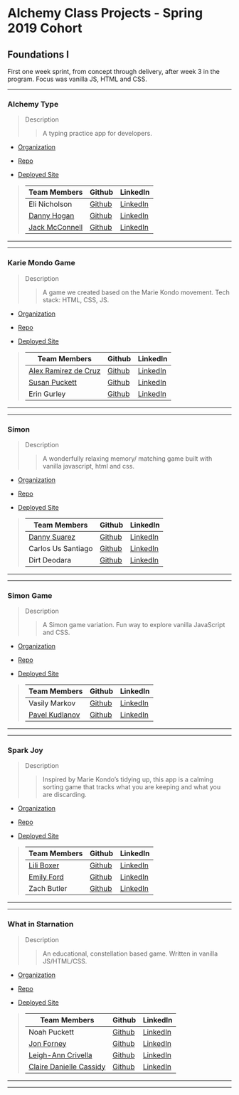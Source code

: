 # Alchemy Class Projects - Spring 2019 Cohort

## Foundations I

First one week sprint, from concept through delivery, after week 3 in the program.  Focus was vanilla JS, HTML and CSS.
___
### Alchemy Type

> Description 
>>A typing practice app for developers.

* [Organization](https://github.com/alchemy-type)

* [Repo](https://github.com/alchemy-type/alchemy-type.github.io)

* [Deployed Site](https://alchemy-type.github.io/landing.html)

>| Team Members  | Github  | LinkedIn  |
>|---|---|---|
>|  Eli Nicholson | [Github](https://github.com/EmNicholson93)   | [LinkedIn](https://www.linkedin.com/in/eli-nicholson/)   |
>|  [Danny Hogan](http://www.dannyhogan.dev/) | [Github](https://github.com/dannyhogan)   | [LinkedIn](https://www.linkedin.com/in/danny-hogan/)   |
>|  [Jack McConnell](http://jackmcconnell.dev/) | [Github](https://github.com/jwmcconnell)   | [LinkedIn](https://www.linkedin.com/in/mcconnelljack/)   |

___
___
### Karie Mondo Game

> Description 
>>A game we created based on the Marie Kondo movement. Tech stack: HTML, CSS, JS.

* [Organization](https://github.com/team-tidy)

* [Repo](https://github.com/team-tidy/Karie-Mondo)

* [Deployed Site](https://team-tidy.github.io/Karie-Mondo/)

>| Team Members  | Github  | LinkedIn  |
>|---|---|---|
>|  [Alex Ramirez de Cruz](https://alexramirezdecruz.com/) | [Github](https://github.com/aramirezdecruz3148)   | [LinkedIn](https://www.linkedin.com/in/alex-ramirez-de-cruz/)   |
>|  [Susan Puckett](susanpuckett.dev) | [Github](https://github.com/sepuckett86)   | [LinkedIn](https://www.linkedin.com/in/susanpuckett/)   |
>|  Erin Gurley | [Github](https://github.com/eringurley)   | [LinkedIn](https://www.linkedin.com/in/erin-gurley/)   |

___
___
### Símon

> Description 
>>A wonderfully relaxing memory/ matching game built with vanilla javascript, html and css.

* [Organization](https://github.com/simon-gang)

* [Repo](https://github.com/simon-gang/simon-gang.github.io)

* [Deployed Site](https://simon-gang.github.io/)

>| Team Members  | Github  | LinkedIn  |
>|---|---|---|
>|  [Danny Suarez](http://www.dannycodes.io/) | [Github](https://github.com/DannySuarez)   | [LinkedIn](https://www.linkedin.com/in/alex-ramirez-de-cruz/)   |
>| Carlos Us Santiago |  [Github](https://github.com/carlosus)  |  [LinkedIn](https://www.linkedin.com/in/carlosuss/)  |
>|  Dirt Deodara | [Github](https://github.com/DirtDeodara)   | [LinkedIn](https://www.linkedin.com/in/dirtdeodara/)   |

___
___
### Simon Game

> Description 
>>A Simon game variation. Fun way to explore vanilla JavaScript and CSS.

* [Organization](https://github.com/cold-war-clique)

* [Repo](https://github.com/cold-war-clique/simon-game/tree/gh-pages)

* [Deployed Site](https://cold-war-clique.github.io/simon-game/)

>| Team Members  | Github  | LinkedIn  |
>|---|---|---|
>|  Vasily Markov | [Github](https://github.com/Vasily93)   | [LinkedIn](https://www.linkedin.com/in/vasily-markov/)   |
>|  [Pavel Kudlanov](http://kudlanov.com/) | [Github](https://github.com/pkudlanov)   | [LinkedIn](https://www.linkedin.com/in/pavelkudlanov/)   |

___
___
### Spark Joy

> Description 
>>Inspired by Marie Kondo’s tidying up, this app is a calming sorting game that tracks what you are keeping and what you are discarding.

* [Organization](https://github.com/spark-joy)

* [Repo](https://github.com/spark-joy/spark-joy.github.io)

* [Deployed Site](https://spark-joy.github.io/)

>| Team Members  | Github  | LinkedIn  |
>|---|---|---|
>|  [Lili Boxer](http://www.liliboxer.com/) | [Github](https://github.com/liliboxer)   | [LinkedIn](https://www.linkedin.com/in/lili-boxer/)   |
>|  [Emily Ford](http://htmle.dev/) | [Github](https://github.com/mle4d)   | [LinkedIn](https://www.linkedin.com/in/mle4d/)   |
>|  Zach Butler | [Github](https://github.com/zach-ryan-butler)   | [LinkedIn](https://www.linkedin.com/in/zach-ryan-butler/)   |

___
___
### What in Starnation

> Description 
>>An educational, constellation based game. Written in vanilla JS/HTML/CSS.

* [Organization](https://github.com/star-bbs)

* [Repo](https://github.com/star-bbs/star-bbs.github.io)

* [Deployed Site](https://star-bbs.github.io/)

>| Team Members  | Github  | LinkedIn  |
>|---|---|---|
>|  Noah Puckett | [Github](https://github.com/noah-puckett)   | [LinkedIn](https://www.linkedin.com/in/noahingrampuckett/)   |
>|  [Jon Forney](https://www.jonforney.com/) | [Github](https://github.com/MustardJoe)   | [LinkedIn](https://www.linkedin.com/in/jon-forney/)   |
>|  [Leigh-Ann Crivella](lacrivella.netlify.com/) | [Github](https://github.com/lacrivella)   | [LinkedIn](https://www.linkedin.com/in/lacrivella/)   |
>|  [Claire Danielle Cassidy](https://www.clairedaniellecassidy.com/) | [Github](https://github.com/SlumberParty)   | [LinkedIn](https://www.linkedin.com/in/clairedaniellecassidy/)   |

___
___

 <!-- Missing a project for this person:
 >|  [Wes Griffin](http://nerdrich.io/) | [Github](https://github.com/codingclueless)   | [LinkedIn](https://www.linkedin.com/in/wesgriffincodes/)   | -->
